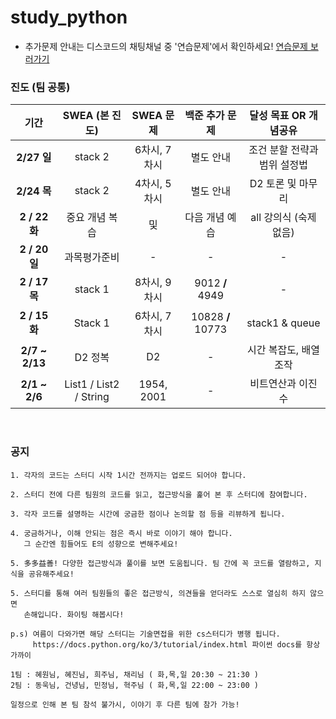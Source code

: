 # study_python

- 추가문제 안내는 디스코드의 채팅채널 중 '연습문제'에서 확인하세요! [연습문제 보러가기](https://discord.gg/acvEA9Vd8y)

### 진도 (팀 공통)

|    **기간**    |   **SWEA (본 진도)**   |  SWEA  문제  |  백준 추가 문제   |    달성 목표 OR 개념공유     |
| :------------: | :--------------------: | :----------: | :---------------: | :--------------------------: |
|  **2/27 일**   |        stack 2         | 6차시, 7차시 |     별도 안내     | 조건 분할 전략과 범위 설정법 |
|  **2/24 목**   |        stack 2         | 4차시, 5차시 |     별도 안내     |      D2 토론 및 마무리       |
| **2 / 22 화**  |     중요 개념 복습     |      및      |  다음 개념 예습   |    all 강의식 (숙제없음)     |
| **2 / 20 일**  |      과목평가준비      |      -       |         -         |              -               |
| **2 / 17 목**  |        stack 1         | 8차시, 9차시 |  9012 **/** 4949  |              -               |
| **2 / 15 화**  |        Stack 1         | 6차시, 7차시 | 10828 **/** 10773 |        stack1 & queue        |
| **2/7 ~ 2/13** |        D2 정복         |      D2      |         -         |    시간 복잡도, 배열조작     |
| **2/1 ~ 2/6**  | List1 / List2 / String |  1954, 2001  |         -         |      비트연산과 이진수       |

​      

### 공지

```
1. 각자의 코드는 스터디 시작 1시간 전까지는 업로드 되어야 합니다.

2. 스터디 전에 다른 팀원의 코드를 읽고, 접근방식을 훑어 본 후 스터디에 참여합니다.

3. 각자 코드를 설명하는 시간에 궁금한 점이나 논의할 점 등을 리뷰하게 됩니다.

4. 궁금하거나, 이해 안되는 점은 즉시 바로 이야기 해야 합니다.
   그 순간엔 힘들어도 E의 성향으로 변해주세요!
   
5. 多多益善! 다양한 접근방식과 풀이를 보면 도움됩니다. 팀 간에 꼭 코드를 열람하고, 지식을 공유해주세요!
   
5. 스터디를 통해 여러 팀원들의 좋은 접근방식, 의견들을 얻더라도 스스로 열심히 하지 않으면
   손해입니다. 화이팅 해봅시다!
   
p.s) 여름이 다와가면 해당 스터디는 기술면접을 위한 cs스터디가 병행 됩니다.
     https://docs.python.org/ko/3/tutorial/index.html 파이썬 docs를 항상 가까이 
```

```
1팀 : 혜원님, 혜진님, 희주님, 채리님 ( 화,목,일 20:30 ~ 21:30 )
2팀 : 동욱님, 건녕님, 민정님, 혁주님 ( 화,목,일 22:00 ~ 23:00 )

일정으로 인해 본 팀 참석 불가시, 이야기 후 다른 팀에 참가 가능!
```

   
